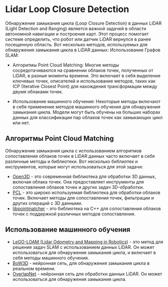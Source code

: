 # Lidar Loop Closure Detection

Обнаружение замыкания цикла (Loop Closure Detection) в данных LiDAR (Light Detection and Ranging) является важной задачей в области автономной навигации и построения карт. Этот процесс помогает системе определить, что робот или датчик LiDAR вернулся в ранее посещенную область. Вот несколько методов, используемых для обнаружения замыкания цикла в LiDAR данных:
Использование Графов SLAM:

* Алгоритмы Point Cloud Matching:
Многие методы сосредотачиваются на сравнении облаков точек, полученных от LiDAR, в разные моменты времени. Это включает в себя выделение ключевых точек, описателей и использование методов, таких как ICP (Iterative Closest Point) для нахождения трансформации между двумя облаками точек.

* Использование машинного обучения:
Некоторые методы включают в себя применение методов машинного обучения для обнаружения замыкания цикла. Модели могут быть обучены на больших наборах данных для классификации пар облаков точек как замыкающих цикл или нет.

## Алгоритмы Point Cloud Matching

Обнаружение замыкания цикла с использованием алгоритмов сопоставления облаков точек в LiDAR данных часто включает в себя различные методы и библиотеки. Вот несколько библиотек и инструментов, которые могут использоваться для этой задачи:

* [Open3D](https://github.com/isl-org/Open3D) - это современная библиотека для обработки 3D данных, включая облака точек. Она предоставляет инструменты для сопоставления облаков точек и других задач 3D-обработки.
* [PCL](https://pointclouds.org/) - это широко используемая библиотека для обработки облаков точек. Включает методы для сопоставления точек, фильтрации и других операций с 3D данными.
* [libpointmatcher](https://github.com/norlab-ulaval/libpointmatcher) - это библиотека на C++ для сопоставления облаков точек с поддержкой различных методов сопоставления.

## Использование машинного обучения

* [LeGO-LOAM (Lidar Odometry and Mapping in Robotics)](https://github.com/RobustFieldAutonomyLab/LeGO-LOAM) - это метод для решения задач SLAM с использованием данных LiDAR. Он может использоваться для обнаружения замыкания цикла, и включает в себя методы машинного обучения.
* [BoW3D](https://github.com/YungeCui/BoW3D)  - нейронная сеть, для обнаружения замыкания цикла в реальном времени.
* [OverlapNet](https://github.com/PRBonn/OverlapNet) - нейронная сеть для обработки данных LiDAR. Он может использоваться для обнаружения замыкания цикла.
